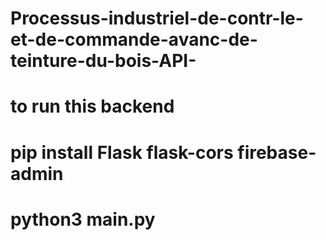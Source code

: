 # Processus-industriel-de-contr-le-et-de-commande-avanc-de-teinture-du-bois-API-

# to run this backend
# pip install Flask flask-cors firebase-admin
# python3 main.py

